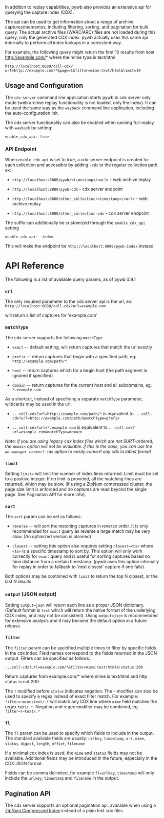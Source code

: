 In addition to replay capabilities, pywb also provides an extensive api for querying the capture index (CDX).

The api can be used to get information about a range of archive captures/mementos, including filtering, sorting, and pagination for bulk query. The actual archive files (WARC/ARC) files are not loaded during this query, only
the generated CDX index. pywb actually uses this same api internally to perform all index lookups in a consistent way.

For example, the following query might return the first 10 results from host http://example.com/* where
the mime type is text/html:

`http://localhost:8080/coll-cdx?url=http://example.com/*&page=1&filter=mime:text/html&limit=10`

## Usage and Configuration

The `cdx-server` command line application starts pywb in cdx server only mode (web archive replay functionality is not loaded, only the index). It can be used the same way as the `wayback` command line application, including the auto-configuration init.

The cdx server functionality can also be enabled when running full-replay with `wayback` by setting:

```
enable_cdx_api: true
```

### API Endpoint

When `enable_cdx_api` is set to true, a cdx server endpoint is created for each collection and accessible by adding `-cdx` to the regular collection path, ex:

- `http://localhost:8080/pywb/<timestamp>/<url>` - web archive replay

- `http://localhost:8080/pywb-cdx` - cdx server endpoint

- `http://localhost:8080/other_collection/<timestamp>/<url>` - web archive replay

- `http://localhost:8080/other_collection-cdx` - cdx server endpoint


The suffix can additionally be customized through the `enable_cdx_api` setting

`enable_cdx_api: -index`

This will make the endpoint be `http://localhost:8080/pywb-index` instead


# API Reference

The following is a list of available query params, as of pywb 0.9.1

### `url`

The only required parameter to the cdx server api is the url, ex:
`http://localhost:8080/coll-cdx?url=example.com`

will return a list of captures for 'example.com'


### `matchType`

The cdx server supports the following `matchType`

- `exact` -- default setting, will return captures that match the url exactly

- `prefix` -- return captures that begin with a specified path, eg: `http://example.com/path/*`

- `host` -- return captures which for a begin host (the path segment is ignored if specified)

- `domain` -- return captures for the current host and all subdomains, eg. `*.example.com`

As a shortcut, instead of specifying a separate `matchType` parameter, wildcards may be used in the url:

- `...coll-cdx?url=http://example.com/path/*` is equivalent to `...coll-cdx?url=http://example.com/path/&matchType=prefix`

- `...coll-cdx?url=*.example.com` is equivalent to `...coll-cdx?url=example.com&matchType=domain`

*Note: if you are using legacy cdx index files which are not SURT-ordered, the `domain` option will not be available. if this is the case, you can use the `wb-manager convert-cdx` option to easily convert any cdx to latest format`*

### `limit`

Setting `limit=` will limit the number of index lines returned. Limit must be set to a positive integer. If no limit is provided, all the matching lines are returned, which may be slow. (If using a ZipNum compressed cluster, the page size limit is enforced and no captures are read beyond the single page. See Pagination API for more info).

### `sort`

The `sort` param can be set as follows:

- `reverse` -- will sort the matching captures in reverse order. It is only recommended for `exact` query as reverse a large match may be very slow. (An optimized version is planned)

- `closest` -- setting this option also requires setting `closest=<ts>` where `<ts>` is a specific timestamp to sort by. This option will only work correctly for `exact` query and is useful for sorting captures based no time distance from a certain timestamp. (pywb uses this option internally for replay in order to fallback to 'next closest' capture if one fails)

Both options may be combined with `limit` to return the top N closest, or the last N results.

### `output` (JSON output)

Setting `output=json` will return each line as a proper JSON dictionary. (Default format is `text` which will return the native format of the underlying CDX index, and may not be consistent). Using `output=json` is recommended for extensive analysis and it may become the default option in a future release.

### `filter`

The `filter` param can be specified multiple times to filter by specific fields in the cdx index. Field names correspond to the fields returned in the JSON output. Filters can be specified as follows:

`...coll-cdx?url=example.com/*&filter=mime:text/html&!status:200`

Return captures from example.com/* where mime is text/html and http status is not 200.

The `!` modified before `status` indicates negation. The `~` modifier can also be used to specify a regex
instead of exact filter match. For example: `filter=~mime:text/.*` will match any CDX line where `mime` field
matches the regex `text/.*`. Negation and regex modifier may be combined, eg. `filter=!~text/.*`

### `fl`

The `fl` param can be used to specify which fields to include in the output. The standard available fields are usually: `urlkey`, `timestamp`, `url`, `mime`, `status`, `digest`, `length`, `offset`, `filename`

If a minimal cdx index is used, the `mime` and `status` fields may not be available. Additional fields may be introduced in the future, especially in the CDX JSON format.

Fields can be comma delimited, for example `fl=urlkey,timestamp` will only include the `urlkey`, `timestamp` and `filename` in the output.

## Pagination API

The cdx server supports an optional pagination api, available when using a [ZipNum Compressed Index](CDX-Index-Format#zipnum-sharded-cdx) instead of a plain text cdx files.
